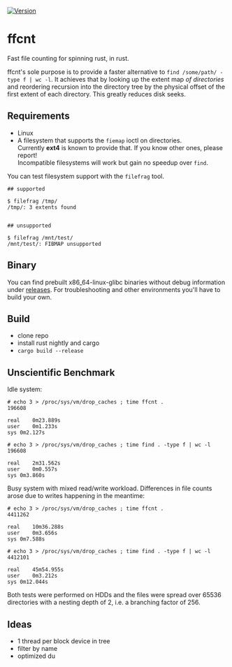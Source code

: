 [![Version](https://img.shields.io/crates/v/ffcnt.svg)](https://crates.io/crates/ffcnt)

# ffcnt 

Fast file counting for spinning rust, in rust.

ffcnt's sole purpose is to provide a faster alternative to `find /some/path/ -type f | wc -l`.
It achieves that by looking up the extent map *of directories* and reordering recursion into the directory tree by the physical offset of the first extent of each directory.
This greatly reduces disk seeks.


## Requirements

* Linux
* A filesystem that supports the `fiemap` ioctl on directories.<br>
Currently **ext4** is known to provide that. If you know other ones, please report!<br>
Incompatible filesystems will work but gain no speedup over `find`.


You can test filesystem support with the `filefrag` tool.  

```
## supported

$ filefrag /tmp/
/tmp/: 3 extents found


## unsupported

$ filefrag /mnt/test/
/mnt/test/: FIBMAP unsupported
```

## Binary

You can find prebuilt x86_64-linux-glibc binaries without debug information under [releases](../../releases).
For troubleshooting and other environments you'll have to build your own.

## Build

* clone repo
* install rust nightly and cargo
* `cargo build --release` 


## Unscientific Benchmark

Idle system:

```
# echo 3 > /proc/sys/vm/drop_caches ; time ffcnt .
196608

real	0m23.889s
user	0m1.233s
sys	0m2.127s

# echo 3 > /proc/sys/vm/drop_caches ; time find . -type f | wc -l
196608

real	2m31.562s
user	0m0.557s
sys	0m3.860s
```

Busy system with mixed read/write workload. Differences in file counts arose due to writes happening in the meantime:

```
# echo 3 > /proc/sys/vm/drop_caches ; time ffcnt . 
4411262

real	10m36.288s
user	0m3.656s
sys	0m7.588s

# echo 3 > /proc/sys/vm/drop_caches ; time find . -type f | wc -l
4412101

real	45m54.955s
user	0m3.212s
sys	0m12.044s
```

Both tests were performed on HDDs and the files were spread over 65536 directories with a nesting depth of 2, i.e. a branching factor of 256.


## Ideas

* 1 thread per block device in tree
* filter by name
* optimized du